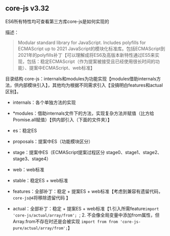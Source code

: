 ## core-js v3.32
ES6所有特性均可查看第三方库core-js是如何实现的

描述：
> Modular standard library for JavaScript. Includes polyfills for ECMAScript up to 2021
> JavaScript的模块化标准库。包括ECMAScript到2021年的polyfills补丁【可以理解成将ES6及高版本新特性通过ES5来实现，包括：稳定ECMAScript（作为提案被接受且已经使用很长时间的功能）、提案中ECMAScript、web标准】

目录结构
core-js：internals和modules为功能实现【modules借助internals方法，供内部模块引入】，其他均为根据不同需求引入【没搞明白features和actual区别】。

  - internals：各个单独方法的实现
  - *modules：借助internals文件下的方法，实现复杂方法并赋值（比方给Promise.all赋值）【供内部引入（下面的文件夹）】
  
  - es：稳定ES
  - proposals：提案中ES（功能模块区分）
  - stage：提案中ES（ECMAScript提案过程区分 stage0、stage1、stage2、stage3、stage4）
  - web：web标准
  - stable：稳定ES + web标准
  - features：全部补丁：稳定 + 提案ES + web标准【考虑到兼容有遗留代码，`core-js@4`将移除遗留代码 】
  - actual：全部补丁：稳定 + 提案ES + web标准【1.引入所需feature`import 'core-js/actual/array/from'; `; 2. 不会像全局变量中添加from属性，但Array.from不存在时还是会被实现 `import from from 'core-js-pure/actual/array/from';`】
  
